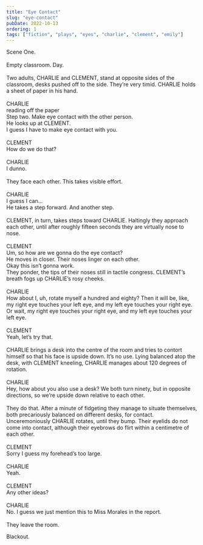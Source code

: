 ```yaml
---
title: "Eye Contact"
slug: "eye-contact"
pubDate: 2022-10-13
ordering: 1
tags: ["fiction", "plays", "eyes", "charlie", "clement", "emily"]
---
```


<div class="play-sceneheader">Scene One.</div>

<br />

<div class="play-setting">
Empty classroom. Day.
</div>

<br />

<div class="play-action">
Two adults, CHARLIE and CLEMENT, stand at opposite sides of the classroom, desks pushed off to the side. They’re very timid. CHARLIE holds a sheet of paper in his hand.
</div>

<br />

<div class="play-character">
CHARLIE
</div>
<div class="play-parenthetical">
reading off the paper
</div>
<div class="play-dialogue">
Step two. Make eye contact with the other person.
</div>
<div class="play-parenthetical">
He looks up at CLEMENT.
</div>
<div class="play-dialogue">
I guess I have to make eye contact with you.
</div>

<br />

<div class="play-character">
CLEMENT
</div>
<div class="play-dialogue">
How do we do that?
</div>

<br />

<div class="play-character">
CHARLIE
</div>
<div class="play-dialogue">
I dunno.
</div>

<br />

<div class="play-action">
They face each other. This takes visible effort.
</div>

<br />

<div class="play-character">
CHARLIE
</div>
<div class="play-dialogue">
I guess I can...
</div>
<div class="play-action">
He takes a step forward. And another step.
</div>

<br />

<div class="play-action">
CLEMENT, in turn, takes steps toward CHARLIE. Haltingly they approach each other, until after roughly fifteen seconds they are virtually nose to nose.
</div>

<br />

<div class="play-character">
CLEMENT
</div>
<div class="play-dialogue">
Um, so how are we gonna do the eye contact?
</div>
<div class="play-action">
He moves in closer. Their noses linger on each other.
</div>
</div>
<div class="play-dialogue">
Okay this isn’t gonna work.
</div>
<div class="play-action">
They ponder, the tips of their noses still in tactile congress. CLEMENT’s breath fogs up CHARLIE’s rosy cheeks.
</div>

<br />

<div class="play-character">
CHARLIE
</div>
<div class="play-dialogue">
How about I, uh, rotate myself a hundred and eighty? Then it will be, like, my right eye touches your left eye, and my left eye touches your right eye. Or wait, my right eye touches your right eye, and my left eye touches your left eye.
</div>

<br />

<div class="play-character">
CLEMENT
</div>
<div class="play-dialogue">
Yeah, let’s try that.
</div>

<br />

<div class="play-action">
CHARLIE brings a desk into the centre of the room and tries to contort himself so that his face is upside down. It’s no use. Lying balanced atop the desk, with CLEMENT kneeling, CHARLIE manages about 120 degrees of rotation.
</div>

<br />

<div class="play-character">
CHARLIE
</div>
<div class="play-dialogue">
Hey, how about you also use a desk? We both turn ninety, but in opposite directions, so we’re upside down relative to each other.
</div>

<br />

<div class="play-action">
They do that. After a minute of fidgeting they manage to situate themselves, both precariously balanced on different desks, for contact. Unceremoniously CHARLIE rotates, until they bump. Their eyelids do not come into contact, although their eyebrows do flirt within a centimetre of each other.
</div>

<br />

<div class="play-character">
CLEMENT
</div>
<div class="play-dialogue">
Sorry I guess my forehead’s too large.
</div>

<br />

<div class="play-character">
CHARLIE
</div>
<div class="play-dialogue">
Yeah.
</div>

<br />

<div class="play-character">
CLEMENT
</div>
<div class="play-dialogue">
Any other ideas?
</div>

<br />

<div class="play-character">
CHARLIE
</div>
<div class="play-dialogue">
No. I guess we just mention this to Miss Morales in the report.
</div>

<br />

<div class="play-action">
They leave the room.

Blackout.
</div>
